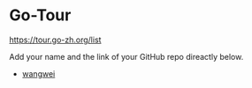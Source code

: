 # Go-Tour
https://tour.go-zh.org/list

Add your name and the link of your GitHub repo direactly below.

+ [wangwei](https://github.com/SeerZero/counter/blob/master/TryOrz.go)
